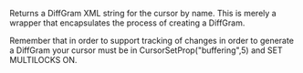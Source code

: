 ﻿Returns a DiffGram XML string for the cursor by name. This is merely a wrapper that encapsulates the process of creating a DiffGram.

Remember that in order to support tracking of changes in order to generate a DiffGram your cursor must be in CursorSetProp("buffering",5) and SET MULTILOCKS ON.